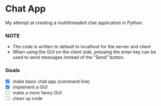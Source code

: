 # Chat App
My attempt at creating a multithreaded chat application in Python. 

### NOTE
* The code is written to default to localhost for the server and client
* When using the GUI on the client side, pressing the enter key can be used to send messages instead of the "Send" button.

### Goals
- [x] make basic chat app (command line)
- [x] implement a GUI
- [ ] make a more fancy GUI
- [ ] clean up code
